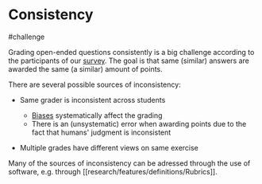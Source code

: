 # Consistency
#challenge 

Grading open-ended questions consistently is a big challenge according to the participants of our [survey](research/survey/Summary.md). The goal is that same (similar) answers are awarded the same (a similar) amount of points.

There are several possible sources of inconsistency:
- Same grader is inconsistent across students
  - [Biases](research/challenges/biases/Biases.md) systematically affect the grading
  - There is an (unsystematic) error when awarding points due to the fact that humans' judgment is inconsistent

- Multiple grades have different views on same exercise

Many of the sources of inconsistency can be adressed through the use of software, e.g. through [[research/features/definitions/Rubrics]].